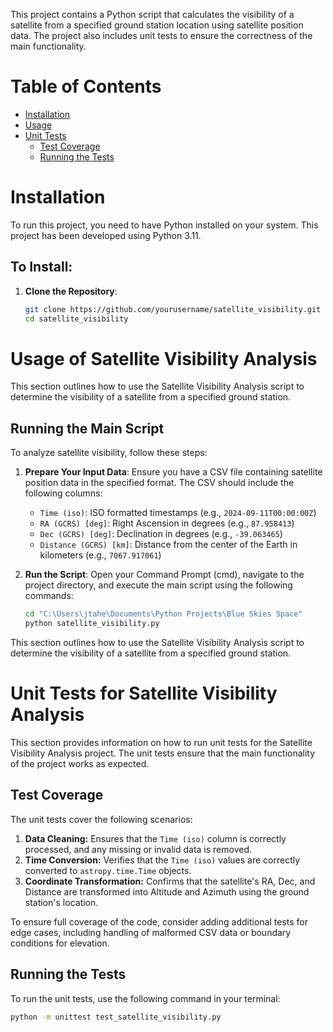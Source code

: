 This project contains a Python script that calculates the visibility of a satellite from a specified ground station location using satellite position data. The project also includes unit tests to ensure the correctness of the main functionality.

# Table of Contents

- [Installation](#installation)
- [Usage](#usage-of-satellite-visibility-analysis)
- [Unit Tests](#unit-tests-for-satellite-visibility-analysis)
  - [Test Coverage](#test-coverage)
  - [Running the Tests](#running-the-tests)


# Installation

To run this project, you need to have Python installed on your system. This project has been developed using Python 3.11.

## To Install:

1. **Clone the Repository**:
   ```bash
   git clone https://github.com/yourusername/satellite_visibility.git
   cd satellite_visibility
   ```

# Usage of Satellite Visibility Analysis

This section outlines how to use the Satellite Visibility Analysis script to determine the visibility of a satellite from a specified ground station.

## Running the Main Script

To analyze satellite visibility, follow these steps:

1. **Prepare Your Input Data**:
   Ensure you have a CSV file containing satellite position data in the specified format. The CSV should include the following columns:
   - `Time (iso)`: ISO formatted timestamps (e.g., `2024-09-11T00:00:00Z`)
   - `RA (GCRS) [deg]`: Right Ascension in degrees (e.g., `87.958413`)
   - `Dec (GCRS) [deg]`: Declination in degrees (e.g., `-39.063465`)
   - `Distance (GCRS) [km]`: Distance from the center of the Earth in kilometers (e.g., `7067.917061`)

2. **Run the Script**:
   Open your Command Prompt (cmd), navigate to the project directory, and execute the main script using the following commands:
   ```bash
   cd "C:\Users\jtahe\Documents\Python Projects\Blue Skies Space"
   python satellite_visibility.py
   ```


This section outlines how to use the Satellite Visibility Analysis script to determine the visibility of a satellite from a specified ground station.

# Unit Tests for Satellite Visibility Analysis

This section provides information on how to run unit tests for the Satellite Visibility Analysis project. The unit tests ensure that the main functionality of the project works as expected.

## Test Coverage

The unit tests cover the following scenarios:

1. **Data Cleaning:** Ensures that the `Time (iso)` column is correctly processed, and any missing or invalid data is removed.
2. **Time Conversion:** Verifies that the `Time (iso)` values are correctly converted to `astropy.time.Time` objects.
3. **Coordinate Transformation:** Confirms that the satellite's RA, Dec, and Distance are transformed into Altitude and Azimuth using the ground station's location.

To ensure full coverage of the code, consider adding additional tests for edge cases, including handling of malformed CSV data or boundary conditions for elevation.

## Running the Tests

To run the unit tests, use the following command in your terminal:

```bash
python -m unittest test_satellite_visibility.py
```

